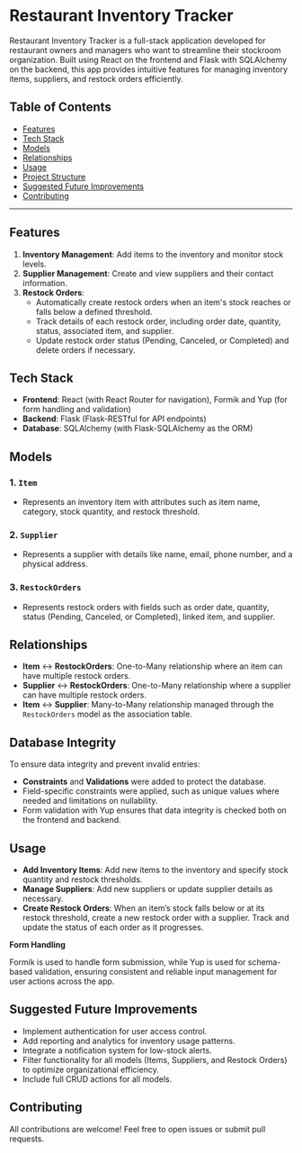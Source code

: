 # Restaurant Inventory Tracker

Restaurant Inventory Tracker is a full-stack application developed for restaurant owners and managers who want to streamline their stockroom organization. Built using React on the frontend and Flask with SQLAlchemy on the backend, this app provides intuitive features for managing inventory items, suppliers, and restock orders efficiently.

## Table of Contents
- [Features](#features)
- [Tech Stack](#tech-stack)
- [Models](#models)
- [Relationships](#relationships)
- [Usage](#usage)
- [Project Structure](#project-structure)
- [Suggested Future Improvements](#suggested-future-improvements)
- [Contributing](#contributing)


---

## Features

1. **Inventory Management**: Add items to the inventory and monitor stock levels.
2. **Supplier Management**: Create and view suppliers and their contact information.
3. **Restock Orders**: 
   - Automatically create restock orders when an item's stock reaches or falls below a defined threshold.
   - Track details of each restock order, including order date, quantity, status, associated item, and supplier.
   - Update restock order status (Pending, Canceled, or Completed) and delete orders if necessary.

## Tech Stack

- **Frontend**: React (with React Router for navigation), Formik and Yup (for form handling and validation)
- **Backend**: Flask (Flask-RESTful for API endpoints)
- **Database**: SQLAlchemy (with Flask-SQLAlchemy as the ORM)

## Models

### 1. `Item`
   - Represents an inventory item with attributes such as item name, category, stock quantity, and restock threshold.

### 2. `Supplier`
   - Represents a supplier with details like name, email, phone number, and a physical address.

### 3. `RestockOrders`
   - Represents restock orders with fields such as order date, quantity, status (Pending, Canceled, or Completed), linked item, and supplier.

## Relationships

- **Item** ↔️ **RestockOrders**: One-to-Many relationship where an item can have multiple restock orders.
- **Supplier** ↔️ **RestockOrders**: One-to-Many relationship where a supplier can have multiple restock orders.
- **Item** ↔️ **Supplier**: Many-to-Many relationship managed through the `RestockOrders` model as the association table.

## Database Integrity

To ensure data integrity and prevent invalid entries:
- **Constraints** and **Validations** were added to protect the database.
- Field-specific constraints were applied, such as unique values where needed and limitations on nullability.
- Form validation with Yup ensures that data integrity is checked both on the frontend and backend.

## Usage

- **Add Inventory Items**: Add new items to the inventory and specify stock quantity and restock thresholds.
- **Manage Suppliers**: Add new suppliers or update supplier details as necessary.
- **Create Restock Orders**: When an item’s stock falls below or at its restock threshold, create a new restock order with a supplier. Track and update the status of each order as it progresses.

**Form Handling**

Formik is used to handle form submission, while Yup is used for schema-based validation, ensuring consistent and reliable input management for user actions across the app.

## Suggested Future Improvements

- Implement authentication for user access control.
- Add reporting and analytics for inventory usage patterns.
- Integrate a notification system for low-stock alerts.
- Filter functionality for all models (Items, Suppliers, and Restock Orders) to optimize organizational efficiency.
- Include full CRUD actions for all models.

## Contributing

All contributions are welcome! Feel free to open issues or submit pull requests.